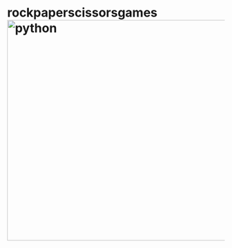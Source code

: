 # rockpaperscissorsgames<img width="511" alt="python" src="https://user-images.githubusercontent.com/99031957/171986352-cea6af05-8312-427c-8a34-f8f71b525f1e.png">

